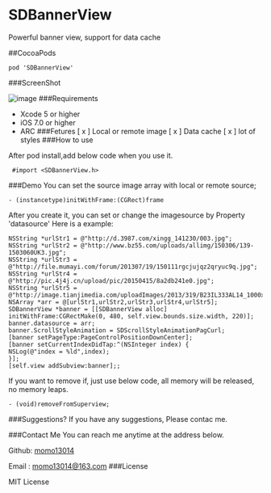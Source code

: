 # SDBannerView
Powerful banner view, support for data cache

##CocoaPods
```
pod 'SDBannerView'
```

###ScreenShot

![image](https://github.com/momo13014/SDBannerView/blob/master/screenshot/SDBannerViewsShot.gif)
###Requirements

* Xcode 5 or higher
* iOS 7.0 or higher
* ARC
###Fetures
[ x ] Local or remote image
[ x ] Data cache
[ x ] lot of styles
###How to use

After pod install,add below code when you use it.
```
 #import <SDBannerView.h>
```

###Demo
You can set the source image array with local or remote source;

```
- (instancetype)initWithFrame:(CGRect)frame
```
After you create it, you can set or change the imagesource by Property 'datasource'
Here is a example:
```
NSString *urlStr1 = @"http://d.3987.com/xingg_141230/003.jpg";
NSString *urlStr2 = @"http://www.bz55.com/uploads/allimg/150306/139-1503060UK3.jpg";
NSString *urlStr3 = @"http://file.mumayi.com/forum/201307/19/150111rgcjujqz2qryuc9q.jpg";
NSString *urlStr4 = @"http://pic.4j4j.cn/upload/pic/20150415/8a2db241e0.jpg";
NSString *urlStr5 = @"http://image.tianjimedia.com/uploadImages/2013/319/B23IL333AL14_1000x500.jpg";
NSArray *arr = @[urlStr1,urlStr2,urlStr3,urlStr4,urlStr5];
SDBannerView *banner = [[SDBannerView alloc] initWithFrame:CGRectMake(0, 480, self.view.bounds.size.width, 220)];
banner.datasource = arr;
banner.ScrollStyleAnimation = SDScrollStyleAnimationPagCurl;
[banner setPageType:PageControlPositionDownCenter];
[banner setCurrentIndexDidTap:^(NSInteger index) {
NSLog(@"index = %ld",index);
}];
[self.view addSubview:banner];;
```
If you want to remove if, just use below code, all memory will be released, no memory leaps.

```
- (void)removeFromSuperview;
```
###Suggestions?
If you have any suggestions, Please contac me.

###Contact Me
You can reach me anytime at the address below.

Github: [momo13014](https://github.com/momo13014)

Email : momo13014@163.com
###License

MIT License

